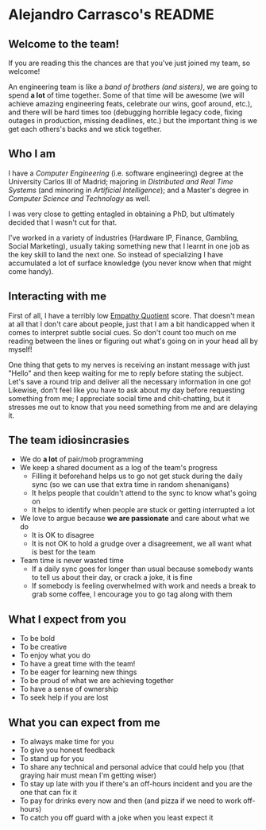 # Alejandro Carrasco's README

## Welcome to the team!

If you are reading this the chances are that you've just joined my team, so welcome!

An engineering team is like a *band of brothers (and sisters)*, we are going to spend **a lot** of time together. Some of that time will be awesome (we will achieve amazing engineering feats, celebrate our wins, goof around, etc.), and there will be hard times too (debugging horrible legacy code, fixing outages in production, missing deadlines, etc.) but the important thing is we get each others's backs and we stick together.

## Who I am

I have a *Computer Engineering* (i.e. software engineering) degree at the University Carlos III of Madrid; majoring in *Distributed and Real Time Systems* (and minoring in *Artificial Intelligence*); and a Master's degree in *Computer Science and Technology* as well.

I was very close to getting entagled in obtaining a PhD, but ultimately decided that I wasn't cut for that.

I've worked in a variety of industries (Hardware IP, Finance, Gambling, Social Marketing), usually taking something new that I learnt in one job as the key skill to land the next one. So instead of specializing I have accumulated a lot of surface knowledge (you never know when that might come handy).

## Interacting with me

First of all, I have a terribly low [Empathy Quotient](https://psychology-tools.com/test/empathy-quotient) score. That doesn't mean at all that I don't care about people, just that I am a bit handicapped when it comes to interpret subtle social cues. So don't count too much on me reading between the lines or figuring out what's going on in your head all by myself!

One thing that gets to my nerves is receiving an instant message with just "Hello" and then keep waiting for me to reply before stating the subject. Let's save a round trip and deliver all the necessary information in one go! Likewise, don't feel like you have to ask about my day before requesting something from me; I appreciate social time and chit-chatting, but it stresses me out to know that you need something from me and are delaying it.


## The team idiosincrasies

- We do **a lot** of pair/mob programming
- We keep a shared document as a log of the team's progress
    - Filling it beforehand helps us to go not get stuck during the daily sync (so we can use that extra time in random shenanigans)
    - It helps people that couldn't attend to the sync to know what's going on
    - It helps to identify when people are stuck or getting interrupted a lot
- We love to argue because **we are passionate** and care about what we do
    - It is OK to disagree
    - It is not OK to hold a grudge over a disagreement, we all want what is best for the team
- Team time is never wasted time
    - If a daily sync goes for longer than usual because somebody wants to tell us about their day, or crack a joke, it is fine
    - If somebody is feeling overwhelmed with work and needs a break to grab some coffee, I encourage you to go tag along with them

## What I expect from you

- To be bold
- To be creative
- To enjoy what you do
- To have a great time with the team!
- To be eager for learning new things
- To be proud of what we are achieving together
- To have a sense of ownership
- To seek help if you are lost

## What you can expect from me

- To always make time for you
- To give you honest feedback
- To stand up for you
- To share any technical and personal advice that could help you (that graying hair must mean I'm getting wiser)
- To stay up late with you if there's an off-hours incident and you are the one that can fix it
- To pay for drinks every now and then (and pizza if we need to work off-hours)
- To catch you off guard with a joke when you least expect it
